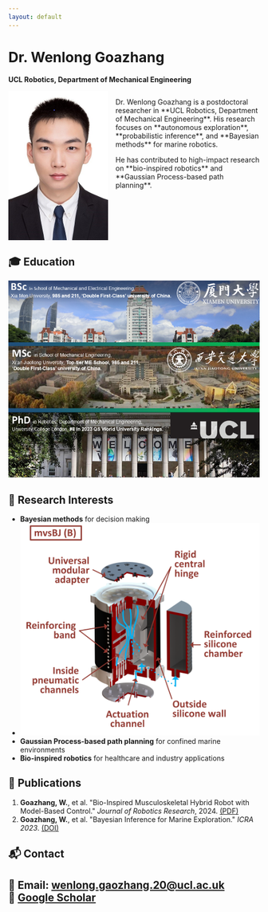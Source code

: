 ```yaml
---
layout: default
---
```


# Dr. Wenlong Goazhang

**UCL Robotics, Department of Mechanical Engineering**

<div style="display: flex; align-items: flex-start;">
    <img src="assets/images/ID Photo_Gaozhang Wenlong400600.jpg" alt="Dr. Wenlong Goazhang" width="200" style="margin-right: 15px;">
    <div>
        <p>
            Dr. Wenlong Goazhang is a postdoctoral researcher in **UCL Robotics, Department of Mechanical Engineering**.  
            His research focuses on **autonomous exploration**, **probabilistic inference**, and **Bayesian methods** for marine robotics.
        </p>
        <p>
            He has contributed to high-impact research on **bio-inspired robotics** and **Gaussian Process-based path planning**.
        </p>
    </div>
</div>

## 🎓 Education
<img src="assets/images/Research-Summary-Wenlong.png" alt="My Research" width="600">

## 🔬 Research Interests
- **Bayesian methods** for decision making
- <img src="assets/images/1.png" alt="My Research" width="600">
- **Gaussian Process-based path planning** for confined marine environments
- **Bio-inspired robotics** for healthcare and industry applications

## 📄 Publications
1. **Goazhang, W.**, et al. "Bio-Inspired Musculoskeletal Hybrid Robot with Model-Based Control." *Journal of Robotics Research*, 2024. [(PDF)](https://example.com)
2. **Goazhang, W.**, et al. "Bayesian Inference for Marine Exploration." *ICRA 2023*. [(DOI)](https://example.com)

## 📬 Contact
📧 Email: wenlong.gaozhang.20@ucl.ac.uk  
🔗 [Google Scholar](https://scholar.google.ca/citations?user=vhKVcqsAAAAJ&hl=en)
---

